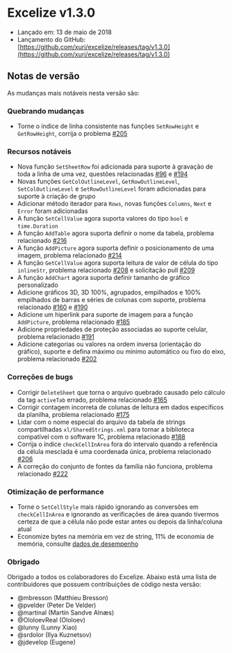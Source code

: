 # Excelize v1.3.0

* Lançado em: 13 de maio de 2018
* Lançamento do GitHub: [https://github.com/xuri/excelize/releases/tag/v1.3.0](https://github.com/xuri/excelize/releases/tag/v1.3.0)

## Notas de versão

As mudanças mais notáveis nesta versão são:

### Quebrando mudanças

* Torne o índice de linha consistente nas funções `SetRowHeight` e `GetRowHeight`, corrija o problema [#205](https://github.com/xuri/excelize/issues/205)

### Recursos notáveis

* Nova função `SetSheetRow` foi adicionada para suporte à gravação de toda a linha de uma vez, questões relacionadas [#96](https://github.com/xuri/excelize/issues/96) e [#194](https://github.com/xuri/excelize/issues/194)
* Novas funções `GetColOutlineLevel`, `GetRowOutlineLevel`, `SetColOutlineLevel` e `SetRowOutlineLevel` foram adicionadas para suporte à criação de grupo
* Adicionar método iterador para `Rows`, novas funções `Columns`, `Next` e `Error` foram adicionadas
* A função `SetCellValue` agora suporta valores do tipo `bool` e `time.Duration`
* A função `AddTable` agora suporta definir o nome da tabela, problema relacionado [#216](https://github.com/xuri/excelize/issues/216)
* A função `AddPicture` agora suporta definir o posicionamento de uma imagem, problema relacionado [#214](https://github.com/xuri/excelize/issues/214)
* A função `GetCellValue` agora suporta leitura de valor de célula do tipo `inlineStr`, problema relacionado [#208](https://github.com/xuri/excelize/issues/208) e solicitação pull [#209](https://github.com/xuri/excelize/issues/209)
* A função `AddChart` agora suporta definir tamanho de gráfico personalizado
* Adicione gráficos 3D, 3D 100%, agrupados, empilhados e 100% empilhados de barras e séries de colunas com suporte, problema relacionado [#160](https://github.com/xuri/excelize/issues/160) e [#190](https://github.com/xuri/excelize/issues/190)
* Adicione um hiperlink para suporte de imagem para a função `AddPicture`, problema relacionado [#185](https://github.com/xuri/excelize/issues/185)
* Adicione propriedades de proteção associadas ao suporte celular, problema relacionado [#191](https://github.com/xuri/excelize/issues/191)
* Adicione categorias ou valores na ordem inversa (orientação do gráfico), suporte e defina máximo ou mínimo automático ou fixo do eixo, problema relacionado [#202](https://github.com/xuri/excelize/issues/202)

### Correções de bugs

* Corrigir `DeleteSheet` que torna o arquivo quebrado causado pelo cálculo da tag `activeTab` errado, problema relacionado [#165](https://github.com/xuri/excelize/issues/165)
* Corrigir contagem incorreta de colunas de leitura em dados específicos da planilha, problema relacionado [#175](https://github.com/xuri/excelize/issues/175)
* Lidar com o nome especial do arquivo da tabela de strings compartilhadas `xl/SharedStrings.xml` para tornar a biblioteca compatível com o software 1C, problema relacionado [#188](https://github.com/xuri/excelize/issues/188)
* Corrija o índice `checkCellInArea` fora do intervalo quando a referência da célula mesclada é uma coordenada única, problema relacionado [#206](https://github.com/xuri/excelize/issues/206)
* A correção do conjunto de fontes da família não funciona, problema relacionado [#222](https://github.com/xuri/excelize/issues/222)

### Otimização de performance

* Torne o `SetCellStyle` mais rápido ignorando as conversões em `checkCellInArea` e ignorando as verificações de área quando tivermos certeza de que a célula não pode estar antes ou depois da linha/coluna atual
* Economize bytes na memória em vez de string, 11% de economia de memória, consulte [dados de desempenho](https://github.com/xuri/excelize/wiki#performance-figures)

### Obrigado

Obrigado a todos os colaboradores do Excelize. Abaixo está uma lista de contribuidores que possuem contribuições de código nesta versão:

* @mbresson (Matthieu Bresson)
* @pvelder (Peter De Velder)
* @martinal (Martin Sandve Alnæs)
* @OloloevReal (Ololoev)
* @lunny (Lunny Xiao)
* @srdolor (Ilya Kuznetsov)
* @jdevelop (Eugene)
